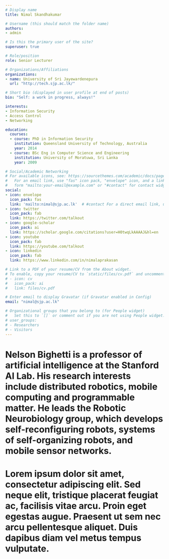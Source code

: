 ```yaml
---
# Display name
title: Nimal Skandhakumar

# Username (this should match the folder name)
authors:
- admin

# Is this the primary user of the site?
superuser: true

# Role/position
role: Senior Lecturer

# Organizations/Affiliations
organizations:
- name: University of Sri Jayewardenepura
  url: "http://tech.sjp.ac.lk/"

# Short bio (displayed in user profile at end of posts)
bio: "Self: a work in progress, always!"

interests:
- Information Security
- Access Control
- Networking

education:
  courses:
  - course: PhD in Information Security
    institution: Queensland University of Technology, Australia
    year: 2014
  - course: BSc Eng in Computer Science and Engineering
    institution: University of Moratuwa, Sri Lanka
    year: 2009

# Social/Academic Networking
# For available icons, see: https://sourcethemes.com/academic/docs/page-builder/#icons
#   For an email link, use "fas" icon pack, "envelope" icon, and a link in the
#   form "mailto:your-email@example.com" or "#contact" for contact widget.
social:
- icon: envelope
  icon_pack: fas
  link: 'mailto:nimal@sjp.ac.lk'  # #contact For a direct email link, use "mailto:test@example.org".
- icon: twitter
  icon_pack: fab
  link: https://twitter.com/talkout
- icon: google-scholar
  icon_pack: ai
  link: https://scholar.google.com/citations?user=H0twqLkAAAAJ&hl=en
- icon: youtube
  icon_pack: fab
  link: https://youtube.com/talkout
- icon: linkedin
  icon_pack: fab
  link: https://www.linkedin.com/in/nimalaprakasan

# Link to a PDF of your resume/CV from the About widget.
# To enable, copy your resume/CV to `static/files/cv.pdf` and uncomment the lines below.
# - icon: cv
#   icon_pack: ai
#   link: files/cv.pdf

# Enter email to display Gravatar (if Gravatar enabled in Config)
email: "nimal@sjp.ac.lk"

# Organizational groups that you belong to (for People widget)
#   Set this to `[]` or comment out if you are not using People widget.
# user_groups:
# - Researchers
# - Visitors
---
```


# Nelson Bighetti is a professor of artificial intelligence at the Stanford AI Lab. His research interests include distributed robotics, mobile computing and programmable matter. He leads the Robotic Neurobiology group, which develops self-reconfiguring robots, systems of self-organizing robots, and mobile sensor networks.

# Lorem ipsum dolor sit amet, consectetur adipiscing elit. Sed neque elit, tristique placerat feugiat ac, facilisis vitae arcu. Proin eget egestas augue. Praesent ut sem nec arcu pellentesque aliquet. Duis dapibus diam vel metus tempus vulputate.
